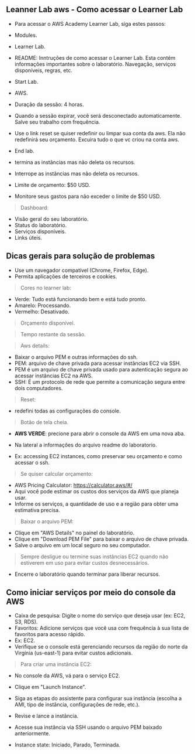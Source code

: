 ## Leanner Lab aws - Como acessar o Learner Lab
- Para acessar o AWS Academy Learner Lab, siga estes passos:
- Modules.
- Learner Lab.
- README: Inntruções de como acessar o Learner Lab. Esta contém informações importantes sobre o laboratório. Navegação, serviços disponíveis, regras, etc.
- Start Lab.
- AWS.
- Duração da sessão: 4 horas.
- Quando a sessão expirar, você será desconectado automaticamente. Salve seu trabalho com frequência.

- Use o link reset se quiser redefinir ou limpar sua conta da aws. Ela não redefinirá seu orçamento. Excuira tudo o que vc criou na conta aws.

- End lab.
- termina as instâncias mas não deleta os recursos.
- Interrope as instâncias mas não deleta os recursos.

- Limite de orçamento: $50 USD.
- Monitore seus gastos para não exceder o limite de $50 USD.

> Dashboard: 
- Visão geral do seu laboratório.
- Status do laboratório.
- Serviços disponíveis.
- Links úteis.


## Dicas gerais para solução de problemas
- Use um navegador compatível (Chrome, Firefox, Edge).
- Permita aplicações de terceiros e cookies.

> Cores no learner lab:
- Verde: Tudo está funcionando bem e está tudo pronto.
- Amarelo: Processando.
- Vermelho: Desativado.

> Orçamento disponível.

> Tempo restante da sessão.

> Aws details: 
- Baixar o arquivo PEM e outras informações do ssh.
- PEM: arquivo de chave privada para acessar instâncias EC2 via SSH.
- PEM é um arquivo de chave privada usado para autenticação segura ao acessar instâncias EC2 na AWS. 
- SSH: É um protocolo de rede que permite a comunicação segura entre dois computadores.

> Reset: 
- redefini todas as configurações do console.

> Botão de tela cheia.

* **AWS VERDE**: precione para abrir o console da AWS em uma nova aba.

* Na lateral a informações do arquivo readme do laboratorio.
- Ex: accessing EC2 instances, como preservar seu orçamento e como acessar o ssh.

> Se quiser calcular orçamento:
- AWS Pricing Calculator: https://calculator.aws/#/
- Aqui você pode estimar os custos dos serviços da AWS que planeja usar.
- Informe os serviços, a quantidade de uso e a região para obter uma estimativa precisa.

> Baixar o arquivo PEM: 
- Clique em "AWS Details" no painel do laboratório.
- Clique em "Download PEM File" para baixar o arquivo de chave privada.
- Salve o arquivo em um local seguro no seu computador.

> Sempre desligue ou termine suas instâncias EC2 quando não estiverem em uso para evitar custos desnecessários.

- Encerre o laboratório quando terminar para liberar recursos.

## Como iniciar serviços por meio do console da AWS
-  Caixa de pesquisa: Digite o nome do serviço que deseja usar (ex: EC2, S3, RDS).
- Favoritos: Adicione serviços que você usa com frequência à sua lista de favoritos para acesso rápido.
- Ex: EC2.
- Verifique se o console está gerenciando recursos da região do norte da Virgínia (us-east-1) para evitar custos adicionais.

> Para criar uma instância EC2:
- No console da AWS, vá para o serviço EC2.
- Clique em "Launch Instance".
- Siga as etapas do assistente para configurar sua instância (escolha a AMI, tipo de instância, configurações de rede, etc.).
- Revise e lance a instância.

- Acesse sua instância via SSH usando o arquivo PEM baixado anteriormente.

- Instance state: Iniciado, Parado, Terminada.
